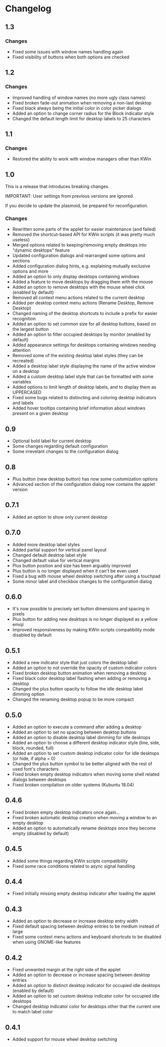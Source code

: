 # Changelog

## 1.3

### Changes

* Fixed some issues with window names handling again
* Fixed visibility of buttons when both options are checked

## 1.2

### Changes

* Improved handling of window names (no more ugly class names)
* Fixed broken fade-out animation when removing a non-last desktop
* Fixed black always being the initial color in color picker dialogs
* Added an option to change corner radius for the Block indicator style
* Changed the default length limit for desktop labels to 25 characters

## 1.1

### Changes

* Restored the ability to work with window managers other than KWin

## 1.0

This is a release that introduces breaking changes.

IMPORTANT: User settings from previous versions are ignored.

If you decide to update the plasmoid, be prepared for reconfiguration.

### Changes

* Rewritten some parts of the applet for easier maintenance (and failed)
* Removed the shortcut-based API for KWin scripts (it was pretty much useless)
* Merged options related to keeping/removing empty desktops into "dynamic desktops" feature
* Updated configuration dialogs and rearranged some options and sections
* Added configuration dialog hints, e.g. explaining mutually exclusive options and more
* Added an option to only display desktops containing windows
* Added a feature to move desktops by dragging them with the mouse
* Added an option to remove desktops with the mouse wheel click (enabled by default)
* Removed all context menu actions related to the current desktop
* Added per desktop context menu actions (Rename Desktop, Remove Desktop)
* Changed naming of the desktop shortcuts to include a prefix for easier recognition
* Added an option to set common size for all desktop buttons, based on the largest button
* Added an option to filter occupied desktops by monitor (enabled by default)
* Added appearance settings for desktops containing windows needing attention
* Removed some of the existing desktop label styles (they can be recreated)
* Added a desktop label style displaying the name of the active window on a desktop
* Added a custom desktop label style that can be formatted with some variables
* Added options to limit length of desktop labels, and to display them as UPPERCASED
* Fixed some bugs related to distincting and coloring desktop indicators and labels
* Added hover tooltips containing brief information about windows present on a given desktop

## 0.9

* Optional bold label for current desktop
* Some changes regarding default configuration
* Some irrevelant changes to the configuration dialog

## 0.8

* Plus button (new desktop button) has now some customization options
* Advanced section of the configuration dialog now contains the applet version

## 0.7.1

* Added an option to show only current desktop

## 0.7.0

* Added more desktop label styles
* Added partial support for vertical panel layout
* Changed default desktop label style
* Changed default value for vertical margins
* Plus button position and size has been arguably improved
* Plus button is no longer displayed when it can't be even used
* Fixed a bug with mouse wheel desktop switching after using a touchpad
* Some minor label and checkbox changes to the configuration dialog

## 0.6.0

* It's now possible to precisely set button dimensions and spacing in pixels
* Plus button for adding new desktops is no longer displayed as a yellow emoji
* Improved responsiveness by making KWin scripts compatibility mode disabled by default

## 0.5.1

* Added a new indicator style that just colors the desktop label
* Added an option to not override the opacity of custom indicator colors
* Fixed broken desktop button animation when removing a desktop
* Fixed black color desktop label flashing when adding or removing a desktop
* Changed the plus button opacity to follow the idle desktop label dimming option
* Changed the renaming desktop popup to be more compact

## 0.5.0

* Added an option to execute a command after adding a desktop
* Added an option to set no spacing between desktop buttons
* Added an option to disable desktop label dimming for idle desktops
* Added an option to choose a different desktop indicator style (line, side, block, rounded, full)
* Added an option to set custom desktop indicator color for idle desktops (or hide, if alpha = 0)
* Changed the plus button symbol to be better aligned with the rest of used font's characters
* Fixed broken empty desktop indicators when moving some shell related dialogs between desktops
* Fixed broken compilation on older systems (Kubuntu 18.04)

## 0.4.6

* Fixed broken empty desktop indicators once again...
* Fixed broken automatic desktop creation when moving a window to an empty desktop
* Added an option to automatically rename desktops once they become empty (disabled by default)

## 0.4.5

* Added some things regarding KWin scripts compatibility
* Fixed some race conditions related to async signal handling

## 0.4.4

* Fixed initially missing empty desktop indicator after loading the applet

## 0.4.3

* Added an option to decrease or increase desktop entry width
* Fixed default spacing between desktop entries to be medium instead of large
* Fixed some context menu actions and keyboard shortcuts to be disabled when using GNOME-like features

## 0.4.2

* Fixed unwanted margin at the right side of the applet
* Added an option to decrease or increase spacing between desktop entries
* Added an option to distinct desktop indicator for occupied idle desktops (enabled by default)
* Added an option to set custom desktop indicator color for occupied idle desktops
* Changed desktop indicator color for desktops other that the current one to match label color

## 0.4.1

* Added support for mouse wheel desktop switching
